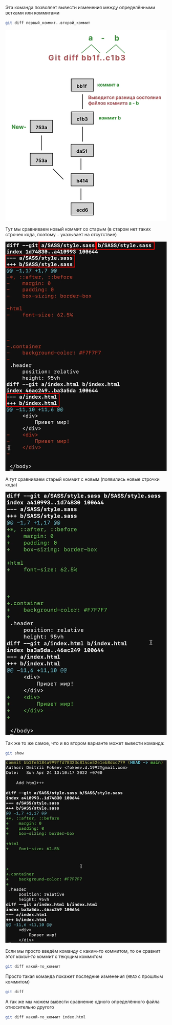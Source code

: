 
Эта команда позволяет вывести изменения между определёнными ветками или коммитами

```bash
git diff первый_коммит..второй_коммит
```

![](_png/43d0fca99c56e154e84a58ae4a7af964.png)

Тут мы сравниваем новый коммит со старым (в старом нет таких строчек кода, поэтому `-` указывает на отсутствие)

![](_png/74022f81325dc6591eb14ee7e35f0614.png)

А тут сравниваем старый коммит с новым (появились новые строчки кода)

![](_png/8dec259916cad6493aff54400062ac34.png)

Так же то же самое, что и во втором варианте может вывести команда: 

```bash
git show
```
![](_png/72e66280983e1d7df2df03f8a3bdcb8c.png)

Если мы просто введём команду с каким-то коммитом, то он сравнит этот *какой-то коммит* с текущим коммитом

```bash
git diff какой-то_коммит
```

Просто такая команда покажет последние изменения (`HEAD` с прошлым коммитом)

```bash
git diff
```

А так же мы можем вывести сравнение одного определённого файла относительно другого

```bash
git diff какой-то_коммит index.html 
```
